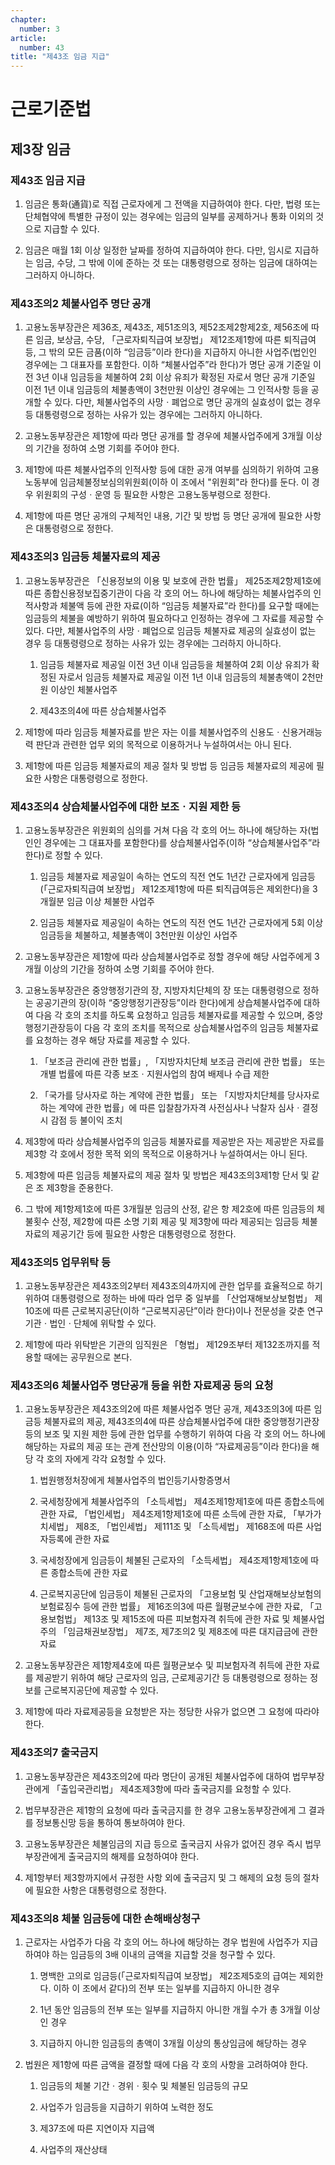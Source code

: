 ```yaml
---
chapter:
  number: 3
article:
  number: 43
title: "제43조 임금 지급"
---
```

# 근로기준법

## 제3장 임금

### 제43조 임금 지급

1. 임금은 통화(通貨)로 직접 근로자에게 그 전액을 지급하여야 한다. 다만, 법령 또는 단체협약에 특별한 규정이 있는 경우에는 임금의 일부를 공제하거나 통화 이외의 것으로 지급할 수 있다.

2. 임금은 매월 1회 이상 일정한 날짜를 정하여 지급하여야 한다. 다만, 임시로 지급하는 임금, 수당, 그 밖에 이에 준하는 것 또는 대통령령으로 정하는 임금에 대하여는 그러하지 아니하다.

### 제43조의2 체불사업주 명단 공개

1. 고용노동부장관은 제36조, 제43조, 제51조의3, 제52조제2항제2호, 제56조에 따른 임금, 보상금, 수당, 「근로자퇴직급여 보장법」 제12조제1항에 따른 퇴직급여등, 그 밖의 모든 금품(이하 “임금등”이라 한다)을 지급하지 아니한 사업주(법인인 경우에는 그 대표자를 포함한다. 이하 “체불사업주”라 한다)가 명단 공개 기준일 이전 3년 이내 임금등을 체불하여 2회 이상 유죄가 확정된 자로서 명단 공개 기준일 이전 1년 이내 임금등의 체불총액이 3천만원 이상인 경우에는 그 인적사항 등을 공개할 수 있다. 다만, 체불사업주의 사망ㆍ폐업으로 명단 공개의 실효성이 없는 경우 등 대통령령으로 정하는 사유가 있는 경우에는 그러하지 아니하다.

2. 고용노동부장관은 제1항에 따라 명단 공개를 할 경우에 체불사업주에게 3개월 이상의 기간을 정하여 소명 기회를 주어야 한다.

3. 제1항에 따른 체불사업주의 인적사항 등에 대한 공개 여부를 심의하기 위하여 고용노동부에 임금체불정보심의위원회(이하 이 조에서 "위원회"라 한다)를 둔다. 이 경우 위원회의 구성ㆍ운영 등 필요한 사항은 고용노동부령으로 정한다.

4. 제1항에 따른 명단 공개의 구체적인 내용, 기간 및 방법 등 명단 공개에 필요한 사항은 대통령령으로 정한다.

### 제43조의3 임금등 체불자료의 제공

1. 고용노동부장관은 「신용정보의 이용 및 보호에 관한 법률」 제25조제2항제1호에 따른 종합신용정보집중기관이 다음 각 호의 어느 하나에 해당하는 체불사업주의 인적사항과 체불액 등에 관한 자료(이하 “임금등 체불자료”라 한다)를 요구할 때에는 임금등의 체불을 예방하기 위하여 필요하다고 인정하는 경우에 그 자료를 제공할 수 있다. 다만, 체불사업주의 사망ㆍ폐업으로 임금등 체불자료 제공의 실효성이 없는 경우 등 대통령령으로 정하는 사유가 있는 경우에는 그러하지 아니하다.

    1. 임금등 체불자료 제공일 이전 3년 이내 임금등을 체불하여 2회 이상 유죄가 확정된 자로서 임금등 체불자료 제공일 이전 1년 이내 임금등의 체불총액이 2천만원 이상인 체불사업주

    2. 제43조의4에 따른 상습체불사업주

2. 제1항에 따라 임금등 체불자료를 받은 자는 이를 체불사업주의 신용도ㆍ신용거래능력 판단과 관련한 업무 외의 목적으로 이용하거나 누설하여서는 아니 된다.

3. 제1항에 따른 임금등 체불자료의 제공 절차 및 방법 등 임금등 체불자료의 제공에 필요한 사항은 대통령령으로 정한다.

### 제43조의4 상습체불사업주에 대한 보조ㆍ지원 제한 등

1.  고용노동부장관은 위원회의 심의를 거쳐 다음 각 호의 어느 하나에 해당하는 자(법인인 경우에는 그 대표자를 포함한다)를 상습체불사업주(이하 “상습체불사업주”라 한다)로 정할 수 있다.

    1. 임금등 체불자료 제공일이 속하는 연도의 직전 연도 1년간 근로자에게 임금등(「근로자퇴직급여 보장법」 제12조제1항에 따른 퇴직급여등은 제외한다)을 3개월분 임금 이상 체불한 사업주

    2. 임금등 체불자료 제공일이 속하는 연도의 직전 연도 1년간 근로자에게 5회 이상 임금등을 체불하고, 체불총액이 3천만원 이상인 사업주

2. 고용노동부장관은 제1항에 따라 상습체불사업주로 정할 경우에 해당 사업주에게 3개월 이상의 기간을 정하여 소명 기회를 주어야 한다.

3. 고용노동부장관은 중앙행정기관의 장, 지방자치단체의 장 또는 대통령령으로 정하는 공공기관의 장(이하 “중앙행정기관장등”이라 한다)에게 상습체불사업주에 대하여 다음 각 호의 조치를 하도록 요청하고 임금등 체불자료를 제공할 수 있으며, 중앙행정기관장등이 다음 각 호의 조치를 목적으로 상습체불사업주의 임금등 체불자료를 요청하는 경우 해당 자료를 제공할 수 있다.

    1. 「보조금 관리에 관한 법률」, 「지방자치단체 보조금 관리에 관한 법률」 또는 개별 법률에 따른 각종 보조ㆍ지원사업의 참여 배제나 수급 제한

    2. 「국가를 당사자로 하는 계약에 관한 법률」 또는 「지방자치단체를 당사자로 하는 계약에 관한 법률」에 따른 입찰참가자격 사전심사나 낙찰자 심사ㆍ결정 시 감점 등 불이익 조치

4. 제3항에 따라 상습체불사업주의 임금등 체불자료를 제공받은 자는 제공받은 자료를 제3항 각 호에서 정한 목적 외의 목적으로 이용하거나 누설하여서는 아니 된다.

5. 제3항에 따른 임금등 체불자료의 제공 절차 및 방법은 제43조의3제1항 단서 및 같은 조 제3항을 준용한다.

6. 그 밖에 제1항제1호에 따른 3개월분 임금의 산정, 같은 항 제2호에 따른 임금등의 체불횟수 산정, 제2항에 따른 소명 기회 제공 및 제3항에 따라 제공되는 임금등 체불자료의 제공기간 등에 필요한 사항은 대통령령으로 정한다.

### 제43조의5 업무위탁 등

1. 고용노동부장관은 제43조의2부터 제43조의4까지에 관한 업무를 효율적으로 하기 위하여 대통령령으로 정하는 바에 따라 업무 중 일부를 「산업재해보상보험법」 제10조에 따른 근로복지공단(이하 “근로복지공단”이라 한다)이나 전문성을 갖춘 연구기관ㆍ법인ㆍ단체에 위탁할 수 있다.

2. 제1항에 따라 위탁받은 기관의 임직원은 「형법」 제129조부터 제132조까지를 적용할 때에는 공무원으로 본다.

### 제43조의6 체불사업주 명단공개 등을 위한 자료제공 등의 요청

1. 고용노동부장관은 제43조의2에 따른 체불사업주 명단 공개, 제43조의3에 따른 임금등 체불자료의 제공, 제43조의4에 따른 상습체불사업주에 대한 중앙행정기관장등의 보조 및 지원 제한 등에 관한 업무를 수행하기 위하여 다음 각 호의 어느 하나에 해당하는 자료의 제공 또는 관계 전산망의 이용(이하 “자료제공등”이라 한다)을 해당 각 호의 자에게 각각 요청할 수 있다.

    1. 법원행정처장에게 체불사업주의 법인등기사항증명서

    2. 국세청장에게 체불사업주의 「소득세법」 제4조제1항제1호에 따른 종합소득에 관한 자료, 「법인세법」 제4조제1항제1호에 따른 소득에 관한 자료, 「부가가치세법」 제8조, 「법인세법」 제111조 및 「소득세법」 제168조에 따른 사업자등록에 관한 자료

    3. 국세청장에게 임금등이 체불된 근로자의 「소득세법」 제4조제1항제1호에 따른 종합소득에 관한 자료

    4. 근로복지공단에 임금등이 체불된 근로자의 「고용보험 및 산업재해보상보험의 보험료징수 등에 관한 법률」 제16조의3에 따른 월평균보수에 관한 자료, 「고용보험법」 제13조 및 제15조에 따른 피보험자격 취득에 관한 자료 및 체불사업주의 「임금채권보장법」 제7조, 제7조의2 및 제8조에 따른 대지급금에 관한 자료

2. 고용노동부장관은 제1항제4호에 따른 월평균보수 및 피보험자격 취득에 관한 자료를 제공받기 위하여 해당 근로자의 임금, 근로제공기간 등 대통령령으로 정하는 정보를 근로복지공단에 제공할 수 있다.

3. 제1항에 따라 자료제공등을 요청받은 자는 정당한 사유가 없으면 그 요청에 따라야 한다.

### 제43조의7 출국금지

1. 고용노동부장관은 제43조의2에 따라 명단이 공개된 체불사업주에 대하여 법무부장관에게 「출입국관리법」 제4조제3항에 따라 출국금지를 요청할 수 있다.

2. 법무부장관은 제1항의 요청에 따라 출국금지를 한 경우 고용노동부장관에게 그 결과를 정보통신망 등을 통하여 통보하여야 한다.

3. 고용노동부장관은 체불임금의 지급 등으로 출국금지 사유가 없어진 경우 즉시 법무부장관에게 출국금지의 해제를 요청하여야 한다.

4. 제1항부터 제3항까지에서 규정한 사항 외에 출국금지 및 그 해제의 요청 등의 절차에 필요한 사항은 대통령령으로 정한다.

### 제43조의8 체불 임금등에 대한 손해배상청구

1. 근로자는 사업주가 다음 각 호의 어느 하나에 해당하는 경우 법원에 사업주가 지급하여야 하는 임금등의 3배 이내의 금액을 지급할 것을 청구할 수 있다.

    1. 명백한 고의로 임금등(「근로자퇴직급여 보장법」 제2조제5호의 급여는 제외한다. 이하 이 조에서 같다)의 전부 또는 일부를 지급하지 아니한 경우

    2. 1년 동안 임금등의 전부 또는 일부를 지급하지 아니한 개월 수가 총 3개월 이상인 경우

    3. 지급하지 아니한 임금등의 총액이 3개월 이상의 통상임금에 해당하는 경우

2. 법원은 제1항에 따른 금액을 결정할 때에 다음 각 호의 사항을 고려하여야 한다.

    1. 임금등의 체불 기간ㆍ경위ㆍ횟수 및 체불된 임금등의 규모

    2. 사업주가 임금등을 지급하기 위하여 노력한 정도

    3. 제37조에 따른 지연이자 지급액

    4. 사업주의 재산상태
